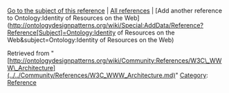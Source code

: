 [Go to the subject of this reference](../../Ontology/Identity_of_Resources_on_the_Web.md "Ontology:Identity of Resources on the Web") | [All references](../../Community/References.1.md "Community:References") | [Add another reference to Ontology:Identity of Resources on the Web](http://ontologydesignpatterns.org/wiki/Special:AddData/Reference?Reference[Subject]=Ontology:Identity of Resources on the Web&subject=Ontology:Identity of Resources on the Web)


Retrieved from "[http://ontologydesignpatterns.org/wiki/Community:References/W3C\_WWW\_Architecture](../../Community/References/W3C_WWW_Architecture.md)"
 [Category](http://ontologydesignpatterns.org/wiki/Special:Categories "Special:Categories"): [Reference](../../Category/Reference.md "Category:Reference")
